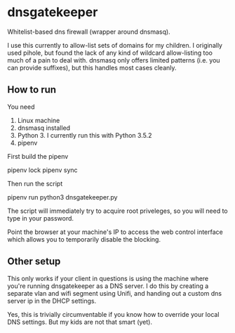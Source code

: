 # dnsgatekeeper
Whitelist-based dns firewall (wrapper around dnsmasq).

I use this currently to allow-list sets of domains for my children. I originally used pihole, but found
the lack of any kind of wildcard allow-listing too much of a pain to deal with. dnsmasq only offers limited patterns (i.e. you can provide suffixes), but this handles most cases cleanly.

## How to run

You need

1. Linux machine
1. dnsmasq installed
1. Python 3. I currently run this with Python 3.5.2
1. pipenv

First build the pipenv

 pipenv lock
 pipenv sync

Then run the script

 pipenv run python3 dnsgatekeeper.py

The script will immediately try to acquire root priveleges, so you will need to type in your password.

Point the browser at your machine's IP to access the web control interface which allows you to temporarily
disable the blocking.

## Other setup

This only works if your client in questions is using the machine where you're running dnsgatekeeper as a DNS server. I do this by creating a separate vlan and wifi segment using Unifi, and handing out a custom dns server ip in the DHCP settings.

Yes, this is trivially circumventable if you know how to override your local DNS settings. But my kids are not that smart (yet).